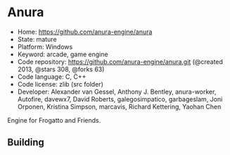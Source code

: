 # Anura

- Home: https://github.com/anura-engine/anura
- State: mature
- Platform: Windows
- Keyword: arcade, game engine
- Code repository: https://github.com/anura-engine/anura.git (@created 2013, @stars 308, @forks 63)
- Code language: C, C++
- Code license: zlib (src folder)
- Developer: Alexander van Gessel, Anthony J. Bentley, anura-worker, Autofire, davewx7, David Roberts, galegosimpatico, garbageslam, Joni Orponen, Kristina Simpson, marcavis, Richard Kettering, Yaohan Chen

Engine for Frogatto and Friends.

## Building
